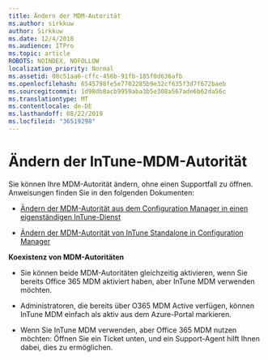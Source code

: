 ```yaml
---
title: Ändern der MDM-Autorität
ms.author: sirkkuw
author: Sirkkuw
ms.date: 12/4/2018
ms.audience: ITPro
ms.topic: article
ROBOTS: NOINDEX, NOFOLLOW
localization_priority: Normal
ms.assetid: 08c51aa6-cffc-456b-91fb-185f0d636afb
ms.openlocfilehash: 6545798fe5e7702285b9e32cf635f3d7f672baeb
ms.sourcegitcommit: 1d98db8acb9959aba3b5e308a567ade6b62da56c
ms.translationtype: MT
ms.contentlocale: de-DE
ms.lasthandoff: 08/22/2019
ms.locfileid: "36519298"
---
```

# <a name="change-intune-mdm-authority"></a>Ändern der InTune-MDM-Autorität

Sie können Ihre MDM-Autorität ändern, ohne einen Supportfall zu öffnen. Anweisungen finden Sie in den folgenden Dokumenten:
  
- [Ändern der MDM-Autorität aus dem Configuration Manager in einen eigenständigen InTune-Dienst](https://docs.microsoft.com/sccm/mdm/deploy-use/migrate-change-mdm-authority)
    
- [Ändern der MDM-Autorität von InTune Standalone in Configuration Manager](https://docs.microsoft.com/sccm/mdm/deploy-use/change-mdm-authority)
    
 **Koexistenz von MDM-Autoritäten**
  
- Sie können beide MDM-Autoritäten gleichzeitig aktivieren, wenn Sie bereits Office 365 MDM aktiviert haben, aber InTune MDM verwenden möchten.
    
- Administratoren, die bereits über O365 MDM Active verfügen, können InTune MDM einfach als aktiv aus dem Azure-Portal markieren.
    
- Wenn Sie InTune MDM verwenden, aber Office 365 MDM nutzen möchten: Öffnen Sie ein Ticket unten, und ein Support-Agent hilft Ihnen dabei, dies zu ermöglichen.
    

